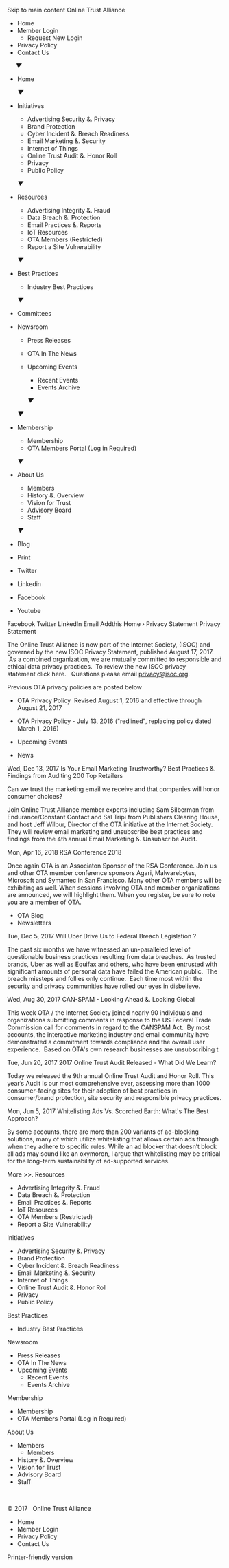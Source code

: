 Skip to main content Online Trust Alliance

*   Home
*   Member Login
    *   Request New Login
*   Privacy Policy
*   Contact Us

     _▼_

*   Home
    
    _▼_
*   Initiatives
    
    *   Advertising Security &. Privacy
    *   Brand Protection
    *   Cyber Incident &. Breach Readiness
    *   Email Marketing &. Security
    *   Internet of Things
    *   Online Trust Audit &. Honor Roll
    *   Privacy
    *   Public Policy
    
    _▼_
*   Resources
    
    *   Advertising Integrity &. Fraud
    *   Data Breach &. Protection
    *   Email Practices &. Reports
    *   IoT Resources
    *   OTA Members (Restricted)
    *   Report a Site Vulnerability
    
    _▼_
*   Best Practices
    
    *   Industry Best Practices
    
    _▼_
*   Committees
*   Newsroom
    
    *   Press Releases
    *   OTA In The News
    *   Upcoming Events
        
        *   Recent Events
        *   Events Archive
        
        _▼_
    
    _▼_
*   Membership
    
    *   Membership
    *   OTA Members Portal (Log in Required)
    
    _▼_
*   About Us
    
    *   Members
    *   History &. Overview
    *   Vision for Trust
    *   Advisory Board
    *   Staff
    
    _▼_
*   Blog

*   Print
*   Twitter
*   Linkedin
*   Facebook
*   Youtube

Facebook Twitter LinkedIn Email Addthis Home › Privacy Statement Privacy Statement

The Online Trust Alliance is now part of the Internet Society, (ISOC) and governed by the new ISOC Privacy Statement, published August 17, 2017.   As a combined organization, we are mutually committed to responsible and ethical data privacy practices.  To review the new ISOC privacy statement click here.   Questions please email privacy@isoc.org.   

Previous OTA privacy policies are posted below

*   OTA Privacy Policy  Revised August 1, 2016 and effective through August 21, 2017
*   OTA Privacy Policy - July 13, 2016 ("redlined", replacing policy dated March 1, 2016)

*   Upcoming Events
*   News

Wed, Dec 13, 2017 Is Your Email Marketing Trustworthy? Best Practices &. Findings from Auditing 200 Top Retailers

Can we trust the marketing email we receive and that companies will honor consumer choices?   
  
Join Online Trust Alliance member experts including Sam Silberman from Endurance/Constant Contact and Sal Tripi from Publishers Clearing House, and host Jeff Wilbur, Director of the OTA initiative at the Internet Society. They will review email marketing and unsubscribe best practices and findings from the 4th annual Email Marketing &. Unsubscribe Audit.

Mon, Apr 16, 2018 RSA Conference 2018

Once again OTA is an Associaton Sponsor of the RSA Conference. Join us and other OTA member conference sponsors Agari, Malwarebytes, Microsoft and Symantec in San Francisco. Many other OTA members will be exhibiting as well. When sessions involving OTA and member organizations are announced, we will highlight them. When you register, be sure to note you are a member of OTA. 

*   OTA Blog
*   Newsletters

Tue, Dec 5, 2017 Will Uber Drive Us to Federal Breach Legislation ?

The past six months we have witnessed an un-paralleled level of questionable business practices resulting from data breaches.  As trusted brands, Uber as well as Equifax and others, who have been entrusted with significant amounts of personal data have failed the American public.  The breach missteps and follies only continue.  Each time most within the security and privacy communities have rolled our eyes in disbelieve.

Wed, Aug 30, 2017 CAN-SPAM - Looking Ahead &. Looking Global

This week OTA / the Internet Society joined nearly 90 individuals and organizations submitting comments in response to the US Federal Trade Commission call for comments in regard to the CANSPAM Act.  By most accounts, the interactive marketing industry and email community have demonstrated a commitment towards compliance and the overall user experience.  Based on OTA's own research businesses are unsubscribing t

Tue, Jun 20, 2017 2017 Online Trust Audit Released - What Did We Learn?

Today we released the 9th annual Online Trust Audit and Honor Roll. This year’s Audit is our most comprehensive ever, assessing more than 1000 consumer-facing sites for their adoption of best practices in consumer/brand protection, site security and responsible privacy practices.

Mon, Jun 5, 2017 Whitelisting Ads Vs. Scorched Earth: What's The Best Approach?

By some accounts, there are more than 200 variants of ad-blocking solutions, many of which utilize whitelisting that allows certain ads through when they adhere to specific rules. While an ad blocker that doesn’t block all ads may sound like an oxymoron, I argue that whitelisting may be critical for the long-term sustainability of ad-supported services.

More >>. Resources

*   Advertising Integrity &. Fraud
*   Data Breach &. Protection
*   Email Practices &. Reports
*   IoT Resources
*   OTA Members (Restricted)
*   Report a Site Vulnerability

Initiatives

*   Advertising Security &. Privacy
*   Brand Protection
*   Cyber Incident &. Breach Readiness
*   Email Marketing &. Security
*   Internet of Things
*   Online Trust Audit &. Honor Roll
*   Privacy
*   Public Policy

Best Practices

*   Industry Best Practices

Newsroom

*   Press Releases
*   OTA In The News
*   Upcoming Events
    *   Recent Events
    *   Events Archive

Membership

*   Membership
*   OTA Members Portal (Log in Required)

About Us

*   Members
    *   Members
*   History &. Overview
*   Vision for Trust
*   Advisory Board
*   Staff

 

© 2017   Online Trust Alliance

*   Home
*   Member Login
*   Privacy Policy
*   Contact Us

Printer-friendly version